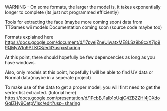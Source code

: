 WARNING - On some formats, the larger the model is, it takes exponentially longer to complete (its just not programmed efficiently)

Tools for extracting the face (maybe more coming soon) data from TTGames wii models
Documentation coming soon
(source code maybe too)

Formats explained here
https://docs.google.com/document/d/17pvejZneUiwatxME8LSz9b8cxX7jo99QMyWtq9PTKC8/edit?usp=sharing

At this point, there should hopefully be few depencencies as long as you have windows.

Also, only models at this point, hopefully I will be able to find UV data or Normal data(maybe in a seperate project)

To make use of the data to get a proper model, you will first need to get the vertex list extracted.  (tutorial here) https://docs.google.com/presentation/d/1PcbEJ1aIb1oUqjC4ZBZZHl4jCXdoGqIZHy9CetpV1sc/edit?usp=sharing
